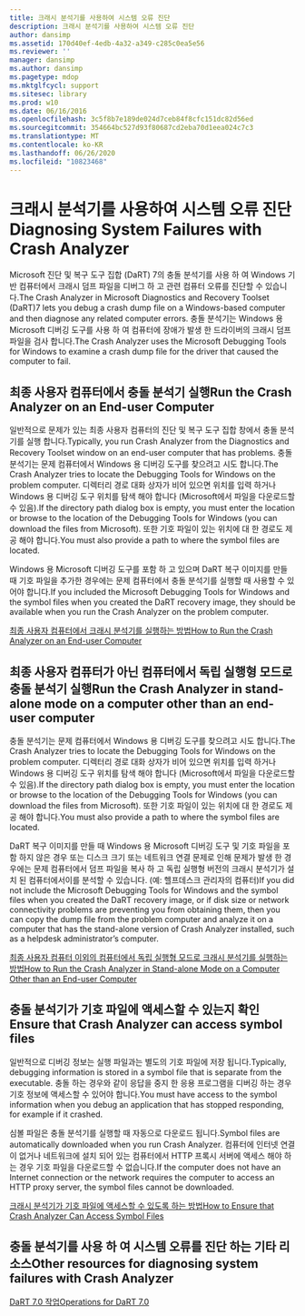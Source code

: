 ```yaml
---
title: 크래시 분석기를 사용하여 시스템 오류 진단
description: 크래시 분석기를 사용하여 시스템 오류 진단
author: dansimp
ms.assetid: 170d40ef-4edb-4a32-a349-c285c0ea5e56
ms.reviewer: ''
manager: dansimp
ms.author: dansimp
ms.pagetype: mdop
ms.mktglfcycl: support
ms.sitesec: library
ms.prod: w10
ms.date: 06/16/2016
ms.openlocfilehash: 3c5f8b7e189de024d7ceb84f8cfc151dc82d56ed
ms.sourcegitcommit: 354664bc527d93f80687cd2eba70d1eea024c7c3
ms.translationtype: MT
ms.contentlocale: ko-KR
ms.lasthandoff: 06/26/2020
ms.locfileid: "10823468"
---
```

# <span data-ttu-id="d0be2-103">크래시 분석기를 사용하여 시스템 오류 진단</span><span class="sxs-lookup"><span data-stu-id="d0be2-103">Diagnosing System Failures with Crash Analyzer</span></span>


<span data-ttu-id="d0be2-104">Microsoft 진단 및 복구 도구 집합 (DaRT) 7의 충돌 분석기를 사용 하 여 Windows 기반 컴퓨터에서 크래시 덤프 파일을 디버그 하 고 관련 컴퓨터 오류를 진단할 수 있습니다.</span><span class="sxs-lookup"><span data-stu-id="d0be2-104">The Crash Analyzer in Microsoft Diagnostics and Recovery Toolset (DaRT)7 lets you debug a crash dump file on a Windows-based computer and then diagnose any related computer errors.</span></span> <span data-ttu-id="d0be2-105">충돌 분석기는 Windows 용 Microsoft 디버깅 도구를 사용 하 여 컴퓨터에 장애가 발생 한 드라이버의 크래시 덤프 파일을 검사 합니다.</span><span class="sxs-lookup"><span data-stu-id="d0be2-105">The Crash Analyzer uses the Microsoft Debugging Tools for Windows to examine a crash dump file for the driver that caused the computer to fail.</span></span>

## <span data-ttu-id="d0be2-106">최종 사용자 컴퓨터에서 충돌 분석기 실행</span><span class="sxs-lookup"><span data-stu-id="d0be2-106">Run the Crash Analyzer on an End-user Computer</span></span>


<span data-ttu-id="d0be2-107">일반적으로 문제가 있는 최종 사용자 컴퓨터의 진단 및 복구 도구 집합 창에서 충돌 분석기를 실행 합니다.</span><span class="sxs-lookup"><span data-stu-id="d0be2-107">Typically, you run Crash Analyzer from the Diagnostics and Recovery Toolset window on an end-user computer that has problems.</span></span> <span data-ttu-id="d0be2-108">충돌 분석기는 문제 컴퓨터에서 Windows 용 디버깅 도구를 찾으려고 시도 합니다.</span><span class="sxs-lookup"><span data-stu-id="d0be2-108">The Crash Analyzer tries to locate the Debugging Tools for Windows on the problem computer.</span></span> <span data-ttu-id="d0be2-109">디렉터리 경로 대화 상자가 비어 있으면 위치를 입력 하거나 Windows 용 디버깅 도구 위치를 탐색 해야 합니다 (Microsoft에서 파일을 다운로드할 수 있음).</span><span class="sxs-lookup"><span data-stu-id="d0be2-109">If the directory path dialog box is empty, you must enter the location or browse to the location of the Debugging Tools for Windows (you can download the files from Microsoft).</span></span> <span data-ttu-id="d0be2-110">또한 기호 파일이 있는 위치에 대 한 경로도 제공 해야 합니다.</span><span class="sxs-lookup"><span data-stu-id="d0be2-110">You must also provide a path to where the symbol files are located.</span></span>

<span data-ttu-id="d0be2-111">Windows 용 Microsoft 디버깅 도구를 포함 하 고 있으며 DaRT 복구 이미지를 만들 때 기호 파일을 추가한 경우에는 문제 컴퓨터에서 충돌 분석기를 실행할 때 사용할 수 있어야 합니다.</span><span class="sxs-lookup"><span data-stu-id="d0be2-111">If you included the Microsoft Debugging Tools for Windows and the symbol files when you created the DaRT recovery image, they should be available when you run the Crash Analyzer on the problem computer.</span></span>

[<span data-ttu-id="d0be2-112">최종 사용자 컴퓨터에서 크래시 분석기를 실행하는 방법</span><span class="sxs-lookup"><span data-stu-id="d0be2-112">How to Run the Crash Analyzer on an End-user Computer</span></span>](how-to-run-the-crash-analyzer-on-an-end-user-computer-dart-7.md)

## <span data-ttu-id="d0be2-113">최종 사용자 컴퓨터가 아닌 컴퓨터에서 독립 실행형 모드로 충돌 분석기 실행</span><span class="sxs-lookup"><span data-stu-id="d0be2-113">Run the Crash Analyzer in stand-alone mode on a computer other than an end-user computer</span></span>


<span data-ttu-id="d0be2-114">충돌 분석기는 문제 컴퓨터에서 Windows 용 디버깅 도구를 찾으려고 시도 합니다.</span><span class="sxs-lookup"><span data-stu-id="d0be2-114">The Crash Analyzer tries to locate the Debugging Tools for Windows on the problem computer.</span></span> <span data-ttu-id="d0be2-115">디렉터리 경로 대화 상자가 비어 있으면 위치를 입력 하거나 Windows 용 디버깅 도구 위치를 탐색 해야 합니다 (Microsoft에서 파일을 다운로드할 수 있음).</span><span class="sxs-lookup"><span data-stu-id="d0be2-115">If the directory path dialog box is empty, you must enter the location or browse to the location of the Debugging Tools for Windows (you can download the files from Microsoft).</span></span> <span data-ttu-id="d0be2-116">또한 기호 파일이 있는 위치에 대 한 경로도 제공 해야 합니다.</span><span class="sxs-lookup"><span data-stu-id="d0be2-116">You must also provide a path to where the symbol files are located.</span></span>

<span data-ttu-id="d0be2-117">DaRT 복구 이미지를 만들 때 Windows 용 Microsoft 디버깅 도구 및 기호 파일을 포함 하지 않은 경우 또는 디스크 크기 또는 네트워크 연결 문제로 인해 문제가 발생 한 경우에는 문제 컴퓨터에서 덤프 파일을 복사 하 고 독립 실행형 버전의 크래시 분석기가 설치 된 컴퓨터에서이를 분석할 수 있습니다. (예: 헬프데스크 관리자의 컴퓨터)</span><span class="sxs-lookup"><span data-stu-id="d0be2-117">If you did not include the Microsoft Debugging Tools for Windows and the symbol files when you created the DaRT recovery image, or if disk size or network connectivity problems are preventing you from obtaining them, then you can copy the dump file from the problem computer and analyze it on a computer that has the stand-alone version of Crash Analyzer installed, such as a helpdesk administrator’s computer.</span></span>

[<span data-ttu-id="d0be2-118">최종 사용자 컴퓨터 이외의 컴퓨터에서 독립 실행형 모드로 크래시 분석기를 실행하는 방법</span><span class="sxs-lookup"><span data-stu-id="d0be2-118">How to Run the Crash Analyzer in Stand-alone Mode on a Computer Other than an End-user Computer</span></span>](how-to-run-the-crash-analyzer-in-stand-alone-mode-on-a-computer-other-than-an-end-user-computer-dart-7.md)

## <span data-ttu-id="d0be2-119">충돌 분석기가 기호 파일에 액세스할 수 있는지 확인</span><span class="sxs-lookup"><span data-stu-id="d0be2-119">Ensure that Crash Analyzer can access symbol files</span></span>


<span data-ttu-id="d0be2-120">일반적으로 디버깅 정보는 실행 파일과는 별도의 기호 파일에 저장 됩니다.</span><span class="sxs-lookup"><span data-stu-id="d0be2-120">Typically, debugging information is stored in a symbol file that is separate from the executable.</span></span> <span data-ttu-id="d0be2-121">충돌 하는 경우와 같이 응답을 중지 한 응용 프로그램을 디버깅 하는 경우 기호 정보에 액세스할 수 있어야 합니다.</span><span class="sxs-lookup"><span data-stu-id="d0be2-121">You must have access to the symbol information when you debug an application that has stopped responding, for example if it crashed.</span></span>

<span data-ttu-id="d0be2-122">심볼 파일은 충돌 분석기를 실행할 때 자동으로 다운로드 됩니다.</span><span class="sxs-lookup"><span data-stu-id="d0be2-122">Symbol files are automatically downloaded when you run Crash Analyzer.</span></span> <span data-ttu-id="d0be2-123">컴퓨터에 인터넷 연결이 없거나 네트워크에 설치 되어 있는 컴퓨터에서 HTTP 프록시 서버에 액세스 해야 하는 경우 기호 파일을 다운로드할 수 없습니다.</span><span class="sxs-lookup"><span data-stu-id="d0be2-123">If the computer does not have an Internet connection or the network requires the computer to access an HTTP proxy server, the symbol files cannot be downloaded.</span></span>

[<span data-ttu-id="d0be2-124">크래시 분석기가 기호 파일에 액세스할 수 있도록 하는 방법</span><span class="sxs-lookup"><span data-stu-id="d0be2-124">How to Ensure that Crash Analyzer Can Access Symbol Files</span></span>](how-to-ensure-that-crash-analyzer-can-access-symbol-files-dart-7.md)

## <span data-ttu-id="d0be2-125">충돌 분석기를 사용 하 여 시스템 오류를 진단 하는 기타 리소스</span><span class="sxs-lookup"><span data-stu-id="d0be2-125">Other resources for diagnosing system failures with Crash Analyzer</span></span>


[<span data-ttu-id="d0be2-126">DaRT 7.0 작업</span><span class="sxs-lookup"><span data-stu-id="d0be2-126">Operations for DaRT 7.0</span></span>](operations-for-dart-70-new-ia.md)

 

 





